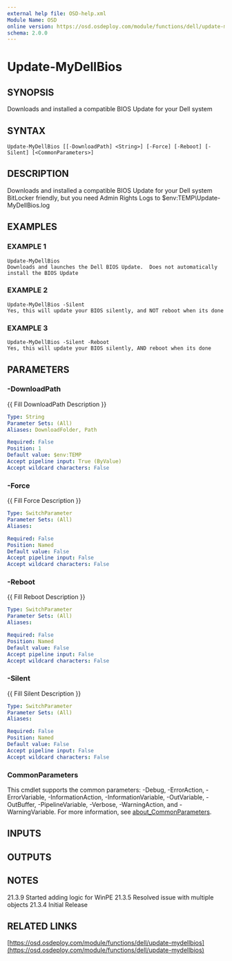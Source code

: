 ```yaml
---
external help file: OSD-help.xml
Module Name: OSD
online version: https://osd.osdeploy.com/module/functions/dell/update-mydellbios
schema: 2.0.0
---
```


# Update-MyDellBios

## SYNOPSIS
Downloads and installed a compatible BIOS Update for your Dell system

## SYNTAX

```
Update-MyDellBios [[-DownloadPath] <String>] [-Force] [-Reboot] [-Silent] [<CommonParameters>]
```

## DESCRIPTION
Downloads and installed a compatible BIOS Update for your Dell system
BitLocker friendly, but you need Admin Rights
Logs to $env:TEMP\Update-MyDellBios.log

## EXAMPLES

### EXAMPLE 1
```
Update-MyDellBios
Downloads and launches the Dell BIOS Update.  Does not automatically install the BIOS Update
```

### EXAMPLE 2
```
Update-MyDellBios -Silent
Yes, this will update your BIOS silently, and NOT reboot when its done
```

### EXAMPLE 3
```
Update-MyDellBios -Silent -Reboot
Yes, this will update your BIOS silently, AND reboot when its done
```

## PARAMETERS

### -DownloadPath
{{ Fill DownloadPath Description }}

```yaml
Type: String
Parameter Sets: (All)
Aliases: DownloadFolder, Path

Required: False
Position: 1
Default value: $env:TEMP
Accept pipeline input: True (ByValue)
Accept wildcard characters: False
```

### -Force
{{ Fill Force Description }}

```yaml
Type: SwitchParameter
Parameter Sets: (All)
Aliases:

Required: False
Position: Named
Default value: False
Accept pipeline input: False
Accept wildcard characters: False
```

### -Reboot
{{ Fill Reboot Description }}

```yaml
Type: SwitchParameter
Parameter Sets: (All)
Aliases:

Required: False
Position: Named
Default value: False
Accept pipeline input: False
Accept wildcard characters: False
```

### -Silent
{{ Fill Silent Description }}

```yaml
Type: SwitchParameter
Parameter Sets: (All)
Aliases:

Required: False
Position: Named
Default value: False
Accept pipeline input: False
Accept wildcard characters: False
```

### CommonParameters
This cmdlet supports the common parameters: -Debug, -ErrorAction, -ErrorVariable, -InformationAction, -InformationVariable, -OutVariable, -OutBuffer, -PipelineVariable, -Verbose, -WarningAction, and -WarningVariable. For more information, see [about_CommonParameters](http://go.microsoft.com/fwlink/?LinkID=113216).

## INPUTS

## OUTPUTS

## NOTES
21.3.9  Started adding logic for WinPE
21.3.5  Resolved issue with multiple objects
21.3.4  Initial Release

## RELATED LINKS

[https://osd.osdeploy.com/module/functions/dell/update-mydellbios](https://osd.osdeploy.com/module/functions/dell/update-mydellbios)

